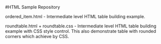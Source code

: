 #HTML Sample Repository

ordered_item.html - Intermediate level HTML table building example.

roundtable.html + roundtable.css - Intermediate level HTML table building example with CSS style control. This also demonstrate table with rounded corners which achieve by CSS.
